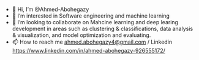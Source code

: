 - 👋 Hi, I’m @Ahmed-Abohegazy
- 👀 I’m interested in Software engineering and machine learning 
- 💞️ I’m looking to collaborate on Mahcine learning and deep learing development in areas such as clustering & classifications, data analysis & visualization, and model optimization and evaluating. 
- 📫 How to reach me ahmed.abohegazy4@gmail.com / Linkedin https://www.linkedin.com/in/ahmed-abohegazy-926555172/

<!---
Ahmed-Abohegazy/Ahmed-Abohegazy is a ✨ special ✨ repository because its `README.md` (this file) appears on your GitHub profile.
You can click the Preview link to take a look at your changes.
--->
